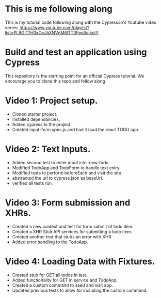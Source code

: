 # This is me following along
This is my tutorial code following along with the Cypress.io's Youtube video series: 
https://www.youtube.com/playlist?list=PL8GlT7H3xOcJbXNVnM6lTT3Fec8dikotY.

# Build and test an application using Cypress

This repository is the starting point for an official Cypress tutorial. 
We encourage you to clone this repo and follow along.

# Video 1: Project setup. 
- Cloned starter project.
- Installed dependancies.
- Added cypress to the project.
- Created input-form.spec.js and had it load the react TODO app. 

# Video 2: Text Inputs. 
- Added second test to enter input into .new-todo.
- Modified TodoApp and TodoForm to handle text entry.
- Modified tests to perform beforeEach and visit the site.
- abstracted the url to cypress.json as baseUrl.
- verified all tests run.

# Video 3: Form submission and XHRs. 
- Created a new context and test for form submit of todo item.
- Created a XHR Stub API services for submitting a todo item.
- Created another test that stubs an error with XHR.
- Added error handling to the TodoApp.

# Video 4: Loading Data with Fixtures. 
- Created stub for GET all todos in test.
- Added functionality for GET in service and TodoApp.
- Created a custom command to seed and visit app.
- Updated previous tests to allow for including the custom command.
